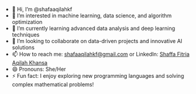 - 👋 Hi, I’m @shafaaqilahkf  
- 👀 I’m interested in machine learning, data science, and algorithm optimization  
- 🌱 I’m currently learning advanced data analysis and deep learning techniques  
- 💞️ I’m looking to collaborate on data-driven projects and innovative AI solutions  
- 📫 How to reach me: shafaaqilahkf@gmail.com or LinkedIn: [Shaffa Fitria Aqilah Khansa](https://www.linkedin.com/in/shafafitriaaqilahkhansa/)  
- 😄 Pronouns: She/Her  
- ⚡ Fun fact: I enjoy exploring new programming languages and solving complex mathematical problems!  
